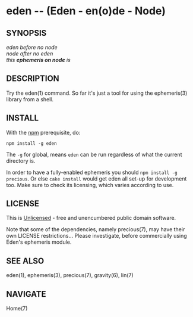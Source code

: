 eden -- (Eden - en(o)de - Node)
===============================


SYNOPSIS
--------

_eden before no node_<br/>
_node after no eden_<br/>
_this **ephemeris on node** is_<br/>


DESCRIPTION
-----------

Try the eden(1) command.
So far it's just a tool for using the ephemeris(3) library from a shell.


INSTALL
-------

With the [npm](http://npmjs.org/) prerequisite, do:

    npm install -g eden

The `-g` for global, means `eden` can be run
regardless of what the current directory is.

In order to have a fully-enabled ephemeris you should `npm install -g precious`.
Or else `cake install` would get eden all set-up for development too.  Make sure
to check its licensing, which varies according to use.


LICENSE
-------

This is [Unlicensed](UNLICENSE.html) -
free and unencumbered public domain software.

Note that some of the dependencies, namely precious(7),
may have their own LICENSE restrictions...
Please investigate, before commercially using Eden's ephemeris module.


SEE ALSO
--------

eden(1), ephemeris(3), precious(7), gravity(6), lin(7)


NAVIGATE
--------

Home(7)
